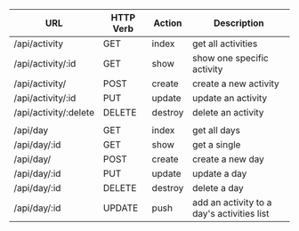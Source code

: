 | **URL**     | **HTTP Verb** | **Action** | **Description**             |
| ----------- | ------------- | -------------- | ---------------------- |
| /api/activity     | GET           |    index            | get all activities       |
| /api/activity/:id    | GET         |    show           | show one specific activity     |
| /api/activity/     | POST          |    create            | create a new activity    |
| /api/activity/:id    | PUT          |    update            | update an activity    |
| /api/activity/:delete    | DELETE          |    destroy            | delete an activity    |
|    |     |           |     |
| /api/day     | GET           |    index            | get all days       |
| /api/day/:id     | GET           |    show            | get a single       |
| /api/day/     | POST           |    create            | create a new day       |
| /api/day/:id     | PUT           |    update            | update a day       |
| /api/day/:id     | DELETE           |    destroy            | delete a day       |
| /api/day/:id     | UPDATE           |    push            | add an activity to a day's activities list       |
